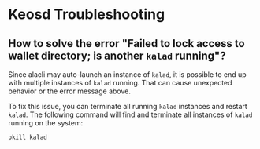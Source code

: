 # Keosd Troubleshooting

## **How to solve the error "Failed to lock access to wallet directory; is another `kalad` running"?**

Since alacli may auto-launch an instance of `kalad`, it is possible to end up with multiple instances of `kalad` running. That can cause unexpected behavior or the error message above.

To fix this issue, you can terminate all running `kalad` instances and restart `kalad`. The following command will find and terminate all instances of `kalad` running on the system:

```
pkill kalad
```